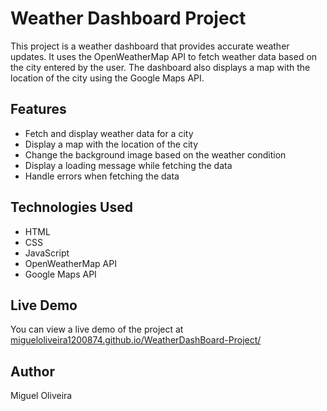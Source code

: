 # Weather Dashboard Project

This project is a weather dashboard that provides accurate weather updates. It uses the OpenWeatherMap API to fetch weather data based on the city entered by the user. The dashboard also displays a map with the location of the city using the Google Maps API.

## Features

- Fetch and display weather data for a city
- Display a map with the location of the city
- Change the background image based on the weather condition
- Display a loading message while fetching the data
- Handle errors when fetching the data

## Technologies Used

- HTML
- CSS
- JavaScript
- OpenWeatherMap API
- Google Maps API

## Live Demo

You can view a live demo of the project at [migueloliveira1200874.github.io/WeatherDashBoard-Project/](https://migueloliveira1200874.github.io/WeatherDashBoard-Project/)

## Author

Miguel Oliveira
